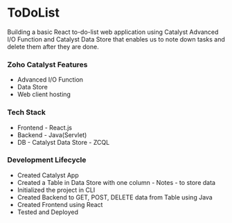 # ToDoList

Building a basic React to-do-list web application using Catalyst Advanced I/O Function and Catalyst Data Store that enables us to note down tasks and delete them after they are done.

### Zoho Catalyst Features
- Advanced I/O Function
- Data Store
- Web client hosting

### Tech Stack
- Frontend - React.js
- Backend - Java(Servlet)
- DB - Catalyst Data Store - ZCQL

### Development Lifecycle
- Created Catalyst App
- Created a Table in Data Store with one column - Notes - to store data
- Initialized the project in CLI
- Created Backend to GET, POST, DELETE data from Table using Java
- Created Frontend using React
- Tested and Deployed

